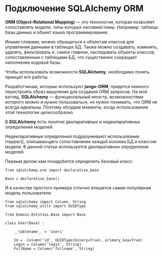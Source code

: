 # Подключение SQLAlchemy ORM

**ORM (Object-Relational Mapping)** — это технология, которая позволяет сопоставлять модели, типы которых несовместимы. Например: таблица базы данных и объект языка программирования.

Иными словами, можно обращаться к объектам классов для управления данными в таблицах БД. Также можно создавать, изменять, удалять, фильтровать и, самое главное, наследовать объекты классов, сопоставленные с таблицами БД, что существенно сокращает наполнение кодовой базы.

Чтобы использовать возможности **SQLAlchemy**, необходимо понять принцип его работы.

Разработчикам, которые используют **jango-ORM**, придется немного перестроить образ мышления для создания ORM запросов. На мой взгляд, **SQLAlchemy** — функциональный монстр, возможностями которого можно и нужно пользоваться, но нужно понимать, что ORM не всегда идеальны. Поэтому обсудим моменты, когда использование этой технологии целесообразно.

В **SQLAlchemy** есть понятие декларативных и недекларативных определений моделей.

Недекларативные определения подразумевают использования mapper(), описывающего сопоставление каждой колонки БД и классом модели. В данной статье используется декларативное определение моделей.

Первым делом нам понадобится определить базовый класс:

```
from sqlalchemy.orm import declarative_base

Base = declarative_base()
```

И в качестве простого примера отлично впишется самая популярная модель пользователя: 

```
from sqlalchemy import Column, String
from sqlalchemy_utils import UUIDType

from Domain.Entities.Base import Base

class User(Base) : 

    __tablename__ = 'users'

    Id =  Column('id', UUIDType(binary=True), primary_key=True)
    Login = Column('login', String)
    FullName = Column('fullname', String)
```